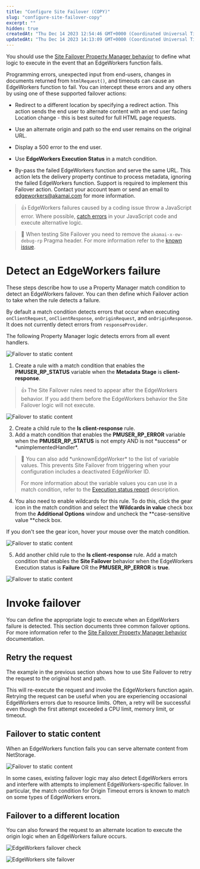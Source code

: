 ```yaml
---
title: "Configure Site Failover (COPY)"
slug: "configure-site-failover-copy"
excerpt: ""
hidden: true
createdAt: "Thu Dec 14 2023 12:54:46 GMT+0000 (Coordinated Universal Time)"
updatedAt: "Thu Dec 14 2023 14:13:09 GMT+0000 (Coordinated Universal Time)"
---
```

You should use the [Site Failover Property Manager behavior](https://techdocs.akamai.com/property-mgr/docs/site-failover) to define what logic to execute in the event that an EdgeWorkers function fails.

Programming errors, unexpected input from end-users, changes in documents returned from `htmlRequest()`, and timeouts can cause an EdgeWorkers function to fail. You can intercept these errors and any others by using one of these supported failover actions:

- Redirect to a different location by specifying a redirect action. This action sends the end user to alternate content with an end user facing Location change - this is best suited for full HTML page requests.

- Use an alternate origin and path so the end user remains on the original URL.

- Display a 500 error to the end user.

- Use **EdgeWorkers Execution Status** in a match condition. 

- By-pass the failed EdgeWorkers function and serve the same URL. This action lets the delivery property continue to process metadata, ignoring the failed EdgeWorkers function.  Support is required to implement this Failover action. Contact your account team or send an email to [edgeworkers@akamai.com](mailto:edgeworkers@akamai.com) for more information. 

> 👍 EdgeWorkers failures caused by a coding issue throw a JavaScript error. Where possible, [catch errors](doc:javascript-error-handling) in your JavaScript code and execute alternative logic.

> 📘 When testing Site Failover you need to remove the `akamai-x-ew-debug-rp` Pragma header. For more information refer to the [known issue](doc:known-issues#site-failover-and-responseprovider-built-in-variable).

# Detect an EdgeWorkers failure

These steps describe how to use a Property Manager match condition to detect an EdgeWorkers failover. You can then define which Failover action to take when the rule detects a failure. 

By default a match condition detects errors that occur when executing `onClientRequest`, `onClientResponse`, `onOriginRequest`, and `onOriginResponse`.  It does not currently detect errors from `responseProvider`.

The following Property Manager logic detects errors from all event handlers.

 ![Failover to static content](https://techdocs.akamai.com/edgeworkers/img/property-manager-logic-v1.png)

1. Create a rule with a match condition that enables the **PMUSER_RP_STATUS** variable when the **Metadata Stage** is **client-response**.

> 👍 The Site Failover rules need to appear after the EdgeWorkers behavior. If you add them before the EdgeWorkers behavior the Site Failover logic will not execute.

 ![Failover to static content](https://techdocs.akamai.com/edgeworkers/img/is-client-response-v1.png)

2. Create a child rule to the **Is client-response** rule. 
3. Add a match condition that enables the **PMUSER_RP_ERROR** variable when the **PMUSER_RP_STATUS** is not empty AND is not \*success\* or \*unimplementedHandler\*.

> 📘 You can also add \*unknownEdgeWorker\* to the list of variable values. This prevents Site Failover from triggering when your configuration includes a deactivated EdgeWorker ID.
> 
> For more information about the variable values you can use in a match condition,  refer to the [Execution status report](doc:manage-report-data#execution-status-report) description.

4. You also need to enable wildcards for this rule. To do this, click the gear icon in the match condition and select the **Wildcards in value**  check box from the **Additional Options** window and uncheck the **case-sensitive value **check box. 

  If you don't see the gear icon, hover your mouse over the match condition.

  ![Failover to static content](https://techdocs.akamai.com/edgeworkers/img/rp-status-v1.png)

5. Add another child rule to the **Is client-response** rule.  Add a match condition that enables the **Site Failover** behavior when the EdgeWorkers Execution status is **Failure** OR the **PMUSER_RP_ERROR** is **true**.

  ![Failover to static content](https://techdocs.akamai.com/edgeworkers/img/on-ew-error-v1.png)

# Invoke failover

You can define the appropriate logic to execute when an EdgeWorkers failure is detected. This section documents three common failover options. For more information refer to the [Site Failover Property Manager behavior](https://techdocs.akamai.com/property-mgr/docs/site-failover) documentation.

## Retry the request

The example in the previous section shows how to use Site Failover to retry the request to the original host and path. 

This will re-execute the request and invoke the EdgeWorkers function again. Retrying the request can be useful when you are experiencing occasional EdgeWorkers errors due to resource limits. Often, a retry will be successful even though the first attempt exceeded a CPU limit, memory limit, or timeout.

## Failover to static content

When an EdgeWorkers function fails you can serve alternate content from NetStorage.

 ![Failover to static content](https://techdocs.akamai.com/edgeworkers/img/failover-to-static-content-v2.png)

In some cases, existing failover logic may also detect EdgeWorkers errors and interfere with attempts to implement EdgeWorkers-specific failover.  In particular, the match condition for Origin Timeout errors is known to match on some types of EdgeWorkers errors.

## Failover to a different location

You can also forward the request to an alternate location to execute the origin logic when an EdgeWorkers failure occurs.

 ![EdgeWorkers failover check](https://techdocs.akamai.com/edgeworkers/img/edgeworkers-failover-check-v1.jpg)

 ![EdgeWorkers site failover](https://techdocs.akamai.com/edgeworkers/img/edgeworkers-site-failover-v1.jpg)
